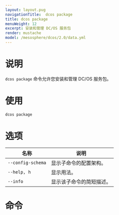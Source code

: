 ```yaml
---
layout: layout.pug
navigationTitle:  dcos package
title: dcos package
menuWeight: 12
excerpt: 安装和管理 DC/OS 服务包
render: mustache
model: /mesosphere/dcos/2.0/data.yml
---
```


# 说明

`dcos package` 命令允许您安装和管理 DC/OS 服务包。

# 使用

```bash
dcos package
```

# 选项

| 名称 | 说明 |
|---------|-------------|
| `--config-schema`   | 显示子命令的配置架构。|
| `--help, h`   | 显示用法。 |
| `--info`   | 显示该子命令的简短描述。|

# 命令

